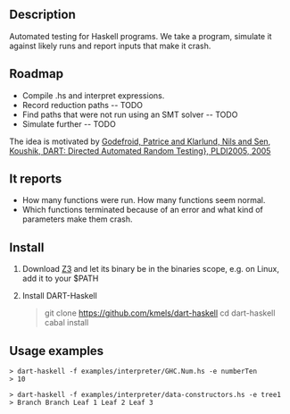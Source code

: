 Description
------
Automated testing for Haskell programs. We take a program, simulate it against likely runs and report inputs that make it crash.

Roadmap
------
 - Compile .hs and interpret expressions. 
 - Record reduction paths -- TODO 
 - Find paths that were not run using an SMT solver -- TODO
 - Simulate further -- TODO

The idea is motivated by [Godefroid, Patrice and Klarlund, Nils and Sen, Koushik, DART: Directed Automated Random Testing}, PLDI2005, 2005](http://doi.acm.org/10.1145/1065010.1065036)

It reports
------
 - How many functions were run. How many functions seem normal.
 - Which functions terminated because of an error and what kind of parameters make them crash.

Install
------

1. Download [Z3](http://z3.codeplex.com/releases) and let its binary be in the binaries scope, e.g. on Linux, add it to your $PATH

2. Install DART-Haskell

    > git clone https://github.com/kmels/dart-haskell
    > cd dart-haskell
    > cabal install

Usage examples  
-------
    > dart-haskell -f examples/interpreter/GHC.Num.hs -e numberTen
    > 10

    > dart-haskell -f examples/interpreter/data-constructors.hs -e tree1
    > Branch Branch Leaf 1 Leaf 2 Leaf 3

    